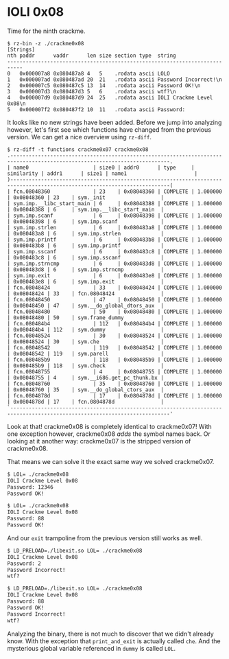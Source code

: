 # IOLI 0x08

Time for the ninth crackme.

```
$ rz-bin -z ./crackme0x08
[Strings]
nth paddr      vaddr      len size section type  string                    
---------------------------------------------------------------------------
0   0x000007a8 0x080487a8 4   5    .rodata ascii LOLO
1   0x000007ad 0x080487ad 20  21   .rodata ascii Password Incorrect!\n
2   0x000007c5 0x080487c5 13  14   .rodata ascii Password OK!\n
3   0x000007d3 0x080487d3 5   6    .rodata ascii wtf?\n
4   0x000007d9 0x080487d9 24  25   .rodata ascii IOLI Crackme Level 0x08\n
5   0x000007f2 0x080487f2 10  11   .rodata ascii Password: 
```

It looks like no new strings have been added. Before we jump into analyzing however, let's first see which functions
have changed from the previous version. We can get a nice overview using `rz-diff`.

```
$ rz-diff -t functions crackme0x07 crackme0x08
.--------------------------------------------------------------------------------------------------------------------------.
| name0                     | size0 | addr0      | type     | similarity | addr1      | size1 | name1                      |
)--------------------------------------------------------------------------------------------------------------------------(
| fcn.08048360              | 23    | 0x08048360 | COMPLETE | 1.000000   | 0x08048360 | 23    | sym._init                  |
| sym.imp.__libc_start_main | 6     | 0x08048388 | COMPLETE | 1.000000   | 0x08048388 | 6     | sym.imp.__libc_start_main  |
| sym.imp.scanf             | 6     | 0x08048398 | COMPLETE | 1.000000   | 0x08048398 | 6     | sym.imp.scanf              |
| sym.imp.strlen            | 6     | 0x080483a8 | COMPLETE | 1.000000   | 0x080483a8 | 6     | sym.imp.strlen             |
| sym.imp.printf            | 6     | 0x080483b8 | COMPLETE | 1.000000   | 0x080483b8 | 6     | sym.imp.printf             |
| sym.imp.sscanf            | 6     | 0x080483c8 | COMPLETE | 1.000000   | 0x080483c8 | 6     | sym.imp.sscanf             |
| sym.imp.strncmp           | 6     | 0x080483d8 | COMPLETE | 1.000000   | 0x080483d8 | 6     | sym.imp.strncmp            |
| sym.imp.exit              | 6     | 0x080483e8 | COMPLETE | 1.000000   | 0x080483e8 | 6     | sym.imp.exit               |
| fcn.08048424              | 33    | 0x08048424 | COMPLETE | 1.000000   | 0x08048424 | 33    | fcn.08048424               |
| fcn.08048450              | 47    | 0x08048450 | COMPLETE | 1.000000   | 0x08048450 | 47    | sym.__do_global_dtors_aux  |
| fcn.08048480              | 50    | 0x08048480 | COMPLETE | 1.000000   | 0x08048480 | 50    | sym.frame_dummy            |
| fcn.080484b4              | 112   | 0x080484b4 | COMPLETE | 1.000000   | 0x080484b4 | 112   | sym.dummy                  |
| fcn.08048524              | 30    | 0x08048524 | COMPLETE | 1.000000   | 0x08048524 | 30    | sym.che                    |
| fcn.08048542              | 119   | 0x08048542 | COMPLETE | 1.000000   | 0x08048542 | 119   | sym.parell                 |
| fcn.080485b9              | 118   | 0x080485b9 | COMPLETE | 1.000000   | 0x080485b9 | 118   | sym.check                  |
| fcn.08048755              | 4     | 0x08048755 | COMPLETE | 1.000000   | 0x08048755 | 4     | sym.__i686.get_pc_thunk.bx |
| fcn.08048760              | 35    | 0x08048760 | COMPLETE | 1.000000   | 0x08048760 | 35    | sym.__do_global_ctors_aux  |
| fcn.0804878d              | 17    | 0x0804878d | COMPLETE | 1.000000   | 0x0804878d | 17    | fcn.0804878d               |
`--------------------------------------------------------------------------------------------------------------------------'
```

Look at that! crackme0x08 is completely identical to crackme0x07! With one exception however, crackme0x08 *adds* the
symbol names back. Or looking at it another way: crackme0x07 is the stripped version of crackme0x08.

That means we can solve it the exact same way we solved crackme0x07.

```bash
$ LOL= ./crackme0x08
IOLI Crackme Level 0x08
Password: 12346
Password OK!

$ LOL= ./crackme0x08
IOLI Crackme Level 0x08
Password: 88
Password OK!
```

And our `exit` trampoline from the previous version still works as well.

```bash
$ LD_PRELOAD=./libexit.so LOL= ./crackme0x08
IOLI Crackme Level 0x08
Password: 2
Password Incorrect!
wtf?

$ LD_PRELOAD=./libexit.so LOL= ./crackme0x08
IOLI Crackme Level 0x08
Password: 88
Password OK!
Password Incorrect!
wtf?
```
Analyzing the binary, there is not much to discover that we didn't already know. With the exception that `print_and_exit`
is actually called `che`. And the mysterious global variable referenced in `dummy` is called `LOL`.
